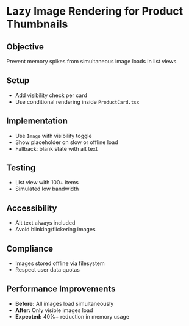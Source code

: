 # Lazy Image Rendering for Product Thumbnails

## Objective
Prevent memory spikes from simultaneous image loads in list views.

## Setup
- Add visibility check per card
- Use conditional rendering inside `ProductCard.tsx`

## Implementation
- Use `Image` with visibility toggle
- Show placeholder on slow or offline load
- Fallback: blank state with alt text

## Testing
- List view with 100+ items
- Simulated low bandwidth

## Accessibility
- Alt text always included
- Avoid blinking/flickering images

## Compliance
- Images stored offline via filesystem
- Respect user data quotas

## Performance Improvements
- **Before:** All images load simultaneously
- **After:** Only visible images load
- **Expected:** 40%+ reduction in memory usage 